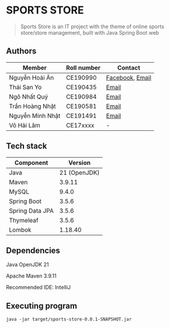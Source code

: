 # SPORTS STORE
> Sports Store is an IT project with the theme of online sports store/store management, built with Java Spring Boot web

## Authors
| Member           | Roll number | Contact                                                                                                           |
|------------------|-------------|-------------------------------------------------------------------------------------------------------------------|
| Nguyễn Hoài Ân   | CE190990    | <a href="https://www.facebook.com/100048932859382">Facebook</a>, <a href="mailto:nghoaian161@gmail.com">Email</a> |
| Thái San Yo      | CE190435    | <a href="mailto:yost.ce190435@gmail.com">Email</a>                                                                |
| Ngô Nhất Quý     | CE190984    | <a href="mailto:quynh.ce190984@gmail.com">Email</a>                                                               |
| Trần Hoàng Nhật  | CE190581    | <a href="mailto:nhatth.ce190581@gmail.com">Email</a>                                                              |
| Nguyễn Minh Nhật | CE191491    | <a href="mailto:nhatnm.ce191491@gmail.com">Email</a>                                                              |
| Võ Hải Lâm       | CE17xxxx    | -                                                                                                                 |

## Tech stack
| Component       | Version      |
|-----------------|--------------|
| Java            | 21 (OpenJDK) |
| Maven           | 3.9.11       |
| MySQL           | 9.4.0        |
| Spring Boot     | 3.5.6        |
| Spring Data JPA | 3.5.6        |
| Thymeleaf       | 3.5.6        |
| Lombok          | 1.18.40      |

## Dependencies
Java OpenJDK 21

Apache Maven 3.9.11

Recommended IDE: IntelliJ

## Executing program
`java -jar target/sports-store-0.0.1-SNAPSHOT.jar`